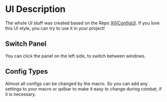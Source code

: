# UI Description

The whole UI stuff was created based on the Repo [XIVConfigUI](https://github.com/ArchiDog1998/XIVConfigUI). If you love this UI style, you can try to use it in your project!

<!--An overview window needed-->

## Switch Panel

 You can click the panel on the left side, to switch between windows.

## Config Types

Almost all configs can be changed by the macro. So you can add any settings to your macro or qolbar to make it easy to change during combat, if it is necessary.

